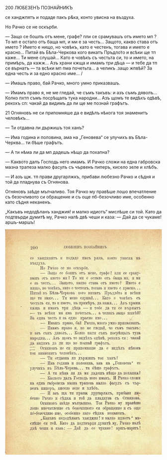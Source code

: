 ﻿200	ЛЮБЕЗЕНЪ ПОЗНАЙНИКЪ

се ханджпятъ и подаде пакъ р&ка, конто увисна на въздуха.

Но Рачко се не оскърби.

— Защо се бошпъ отъ мене, графе? пли се срамувашъ отъ името мп ? То мп е остало отъ баща мп, и ми е за честь... Защото, какво става отъ името ? Името е нищо, но човѣкъ, като е честенъ, тогава и името е красно... Питай въ Бѣла-Черкова кого викатъ Пръдло́то и всѣки ще тп каже... Ти мене слушай... Като е човѣкъ съ честьта си, то и името, на примѣръ, да кажж... Азъ храни кжща и имамъ три дѣца — и тебе да тп се върнатъ — та всѣки мп пма почетьта... а челикъ .защо жпвѣй? За една честь и за едно красно име...	/

— Имашъ право, бай Рачко, много умно приказвашъ.

— Имамъ право я, не ме гледай, че съмъ такъвъ: и азъ съмъ дяволъ... Колко пхтп съмъ посрѣщалъ тука народни... Азъ щомъ те видѣхъ одѣвѣ, рекохъ сп: чакай да видимъ да ли ще ме познай графътъ.

21 Огняновъ не си припомняше да е видѣлъ нѣкога тоя знаменитъ человѣкъ...

— Ти отдавна ли държишъ тоя ханъ?

— Има година и половина, ама на „Геновева“ се улучихъ въ Бѣла-Черква... ти бѣше графътъ.

— А ти нѣма ли да мп дадешъ нѣщо да похапна?

— Каквото далъ Господь него имамъ. И Рачко сложи на една габровска мазна трапеза малко фасулъ съ чървенъ пиперъ, кисело зеле и хлѣбъ.

— И азъ щж. тп прави другарлжкъ, прибави любезно Рачко и сѣдня и той да пладнува съ Огнянова.

Огняновъ заѣде мълчаливо. Тоя Рачко му правѣше лошо впечатление съ безочливото си обращение и съ още пб-безочливо име, особенно като сѣдня неканенъ.

„Какъвъ недодѣланъ ханджия! и малко идиотъ“ мислѣше си той. Като да подтвърди думитѣ му, Рачко налѣ двѣ чеши и каза: — Дай да се чукаме! аршъ-маршъ!

![original](images/227.jpg)

